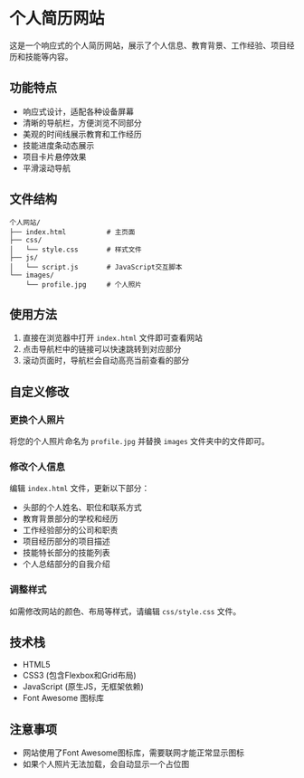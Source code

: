 # 个人简历网站

这是一个响应式的个人简历网站，展示了个人信息、教育背景、工作经验、项目经历和技能等内容。

## 功能特点

- 响应式设计，适配各种设备屏幕
- 清晰的导航栏，方便浏览不同部分
- 美观的时间线展示教育和工作经历
- 技能进度条动态展示
- 项目卡片悬停效果
- 平滑滚动导航

## 文件结构

```
个人网站/
├── index.html          # 主页面
├── css/
│   └── style.css       # 样式文件
├── js/
│   └── script.js       # JavaScript交互脚本
└── images/
    └── profile.jpg     # 个人照片
```

## 使用方法

1. 直接在浏览器中打开 `index.html` 文件即可查看网站
2. 点击导航栏中的链接可以快速跳转到对应部分
3. 滚动页面时，导航栏会自动高亮当前查看的部分

## 自定义修改

### 更换个人照片

将您的个人照片命名为 `profile.jpg` 并替换 `images` 文件夹中的文件即可。

### 修改个人信息

编辑 `index.html` 文件，更新以下部分：

- 头部的个人姓名、职位和联系方式
- 教育背景部分的学校和经历
- 工作经验部分的公司和职责
- 项目经历部分的项目描述
- 技能特长部分的技能列表
- 个人总结部分的自我介绍

### 调整样式

如需修改网站的颜色、布局等样式，请编辑 `css/style.css` 文件。

## 技术栈

- HTML5
- CSS3 (包含Flexbox和Grid布局)
- JavaScript (原生JS，无框架依赖)
- Font Awesome 图标库

## 注意事项

- 网站使用了Font Awesome图标库，需要联网才能正常显示图标
- 如果个人照片无法加载，会自动显示一个占位图